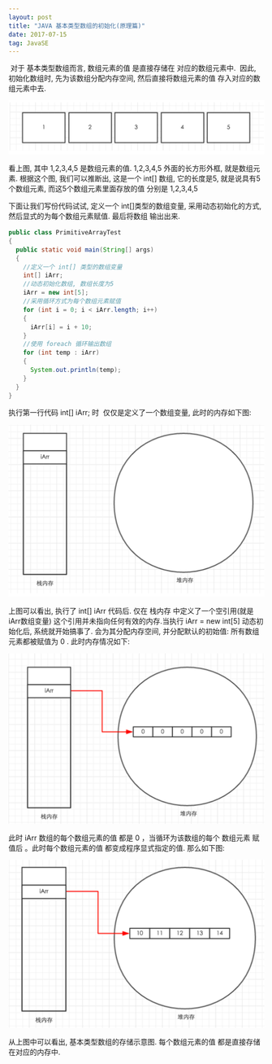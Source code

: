 ```yaml
---
layout: post
title: "JAVA 基本类型数组的初始化(原理篇)"
date: 2017-07-15   
tag: JavaSE 
---
```


​	对于 基本类型数组而言, 数组元素的值 是直接存储在 对应的数组元素中. 
因此, 初始化数组时, 先为该数组分配内存空间, 然后直接将数组元素的值 存入对应的数组元素中去.

![数组](https://raw.githubusercontent.com/yuanyi0510/yuanyi0510.github.io/master/images/bolg_images/%E6%95%B0%E7%BB%84%E5%9F%BA%E6%9C%AC%E6%93%8D%E4%BD%9C/%E6%95%B0%E7%BB%84.png)

看上图, 其中 1,2,3,4,5 是数组元素的值. 
1,2,3,4,5 外面的长方形外框, 就是数组元素. 
根据这个图, 我们可以推断出, 这是一个 int[] 数组, 它的长度是5, 就是说具有5个数组元素, 而这5个数组元素里面存放的值 分别是 1,2,3,4,5

下面让我们写份代码试试, 定义一个 int[]类型的数组变量, 采用动态初始化的方式, 然后显式的为每个数组元素赋值. 最后将数组 输出出来.

```Java
public class PrimitiveArrayTest
{
  public static void main(String[] args)
  {
    //定义一个 int[] 类型的数组变量
    int[] iArr;
    //动态初始化数组, 数组长度为5
    iArr = new int[5];
    //采用循环方式为每个数组元素赋值
    for (int i = 0; i < iArr.length; i++)
    {
      iArr[i] = i + 10;
    }
    //使用 foreach 循环输出数组
    for (int temp : iArr)
    {
      System.out.println(temp);
    }
  }
}
```

执行第一行代码 int[] iArr; 时 
仅仅是定义了一个数组变量, 此时的内存如下图:

![1](https://raw.githubusercontent.com/yuanyi0510/yuanyi0510.github.io/master/images/bolg_images/%E6%95%B0%E7%BB%84%E5%9F%BA%E6%9C%AC%E6%93%8D%E4%BD%9C/1.png)

上图可以看出, 执行了 int[] iArr 代码后. 仅在 栈内存 中定义了一个空引用(就是 iArr数组变量) 这个引用并未指向任何有效的内存.当执行 iArr = new int[5] 动态初始化后, 系统就开始搞事了. 会为其分配内存空间, 并分配默认的初始值: 所有数组元素都被赋值为 0 . 此时内存情况如下:

![2](https://raw.githubusercontent.com/yuanyi0510/yuanyi0510.github.io/master/images/bolg_images/%E6%95%B0%E7%BB%84%E5%9F%BA%E6%9C%AC%E6%93%8D%E4%BD%9C/2.png)

此时 iArr 数组的每个数组元素的值 都是 0 ，当循环为该数组的每个 数组元素 赋值后 。此时每个数组元素的值 都变成程序显式指定的值. 那么如下图:

![3](https://raw.githubusercontent.com/yuanyi0510/yuanyi0510.github.io/master/images/bolg_images/%E6%95%B0%E7%BB%84%E5%9F%BA%E6%9C%AC%E6%93%8D%E4%BD%9C/3.png)

从上图中可以看出, 基本类型数组的存储示意图. 每个数组元素的值 都是直接存储在对应的内存中.

